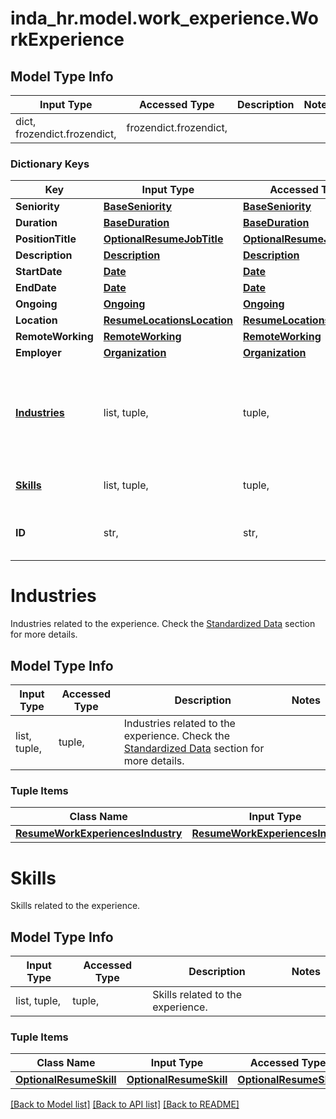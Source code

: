 # inda_hr.model.work_experience.WorkExperience

## Model Type Info
Input Type | Accessed Type | Description | Notes
------------ | ------------- | ------------- | -------------
dict, frozendict.frozendict,  | frozendict.frozendict,  |  | 

### Dictionary Keys
Key | Input Type | Accessed Type | Description | Notes
------------ | ------------- | ------------- | ------------- | -------------
**Seniority** | [**BaseSeniority**](BaseSeniority.md) | [**BaseSeniority**](BaseSeniority.md) |  | [optional] 
**Duration** | [**BaseDuration**](BaseDuration.md) | [**BaseDuration**](BaseDuration.md) |  | [optional] 
**PositionTitle** | [**OptionalResumeJobTitle**](OptionalResumeJobTitle.md) | [**OptionalResumeJobTitle**](OptionalResumeJobTitle.md) |  | [optional] 
**Description** | [**Description**](Description.md) | [**Description**](Description.md) |  | [optional] 
**StartDate** | [**Date**](Date.md) | [**Date**](Date.md) |  | [optional] 
**EndDate** | [**Date**](Date.md) | [**Date**](Date.md) |  | [optional] 
**Ongoing** | [**Ongoing**](Ongoing.md) | [**Ongoing**](Ongoing.md) |  | [optional] 
**Location** | [**ResumeLocationsLocation**](ResumeLocationsLocation.md) | [**ResumeLocationsLocation**](ResumeLocationsLocation.md) |  | [optional] 
**RemoteWorking** | [**RemoteWorking**](RemoteWorking.md) | [**RemoteWorking**](RemoteWorking.md) |  | [optional] 
**Employer** | [**Organization**](Organization.md) | [**Organization**](Organization.md) |  | [optional] 
**[Industries](#Industries)** | list, tuple,  | tuple,  | Industries related to the experience. Check the [Standardized Data](https://api.inda.ai/hr/docs/v2/#tag/Standardized-Data) section for more details. | [optional] 
**[Skills](#Skills)** | list, tuple,  | tuple,  | Skills related to the experience. | [optional] 
**ID** | str,  | str,  | Unique identifier for the current experience. | [optional] 

# Industries

Industries related to the experience. Check the [Standardized Data](https://api.inda.ai/hr/docs/v2/#tag/Standardized-Data) section for more details.

## Model Type Info
Input Type | Accessed Type | Description | Notes
------------ | ------------- | ------------- | -------------
list, tuple,  | tuple,  | Industries related to the experience. Check the [Standardized Data](https://api.inda.ai/hr/docs/v2/#tag/Standardized-Data) section for more details. | 

### Tuple Items
Class Name | Input Type | Accessed Type | Description | Notes
------------- | ------------- | ------------- | ------------- | -------------
[**ResumeWorkExperiencesIndustry**](ResumeWorkExperiencesIndustry.md) | [**ResumeWorkExperiencesIndustry**](ResumeWorkExperiencesIndustry.md) | [**ResumeWorkExperiencesIndustry**](ResumeWorkExperiencesIndustry.md) |  | 

# Skills

Skills related to the experience.

## Model Type Info
Input Type | Accessed Type | Description | Notes
------------ | ------------- | ------------- | -------------
list, tuple,  | tuple,  | Skills related to the experience. | 

### Tuple Items
Class Name | Input Type | Accessed Type | Description | Notes
------------- | ------------- | ------------- | ------------- | -------------
[**OptionalResumeSkill**](OptionalResumeSkill.md) | [**OptionalResumeSkill**](OptionalResumeSkill.md) | [**OptionalResumeSkill**](OptionalResumeSkill.md) |  | 

[[Back to Model list]](../../README.md#documentation-for-models) [[Back to API list]](../../README.md#documentation-for-api-endpoints) [[Back to README]](../../README.md)

